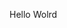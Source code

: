 Hello Wolrd































































































































